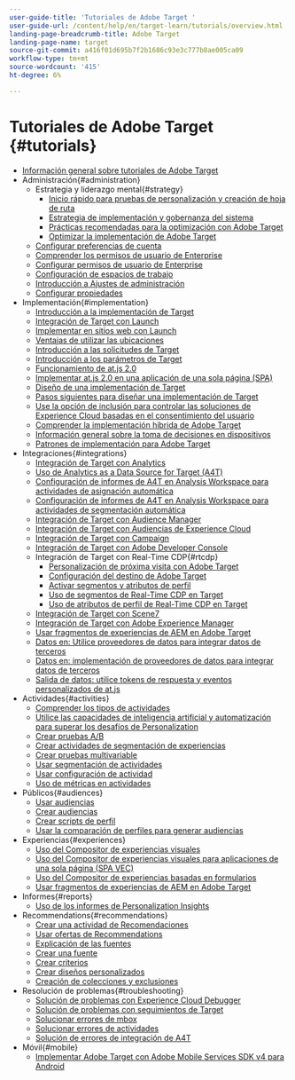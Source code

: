 ```yaml
---
user-guide-title: 'Tutoriales de Adobe Target '
user-guide-url: /content/help/en/target-learn/tutorials/overview.html
landing-page-breadcrumb-title: Adobe Target
landing-page-name: target
source-git-commit: a416f01d695b7f2b1686c93e3c777b8ae005ca09
workflow-type: tm+mt
source-wordcount: '415'
ht-degree: 6%

---
```



# Tutoriales de Adobe Target  {#tutorials}

+ [Información general sobre tutoriales de Adobe Target](../overview.md)
+ Administración{#administration}
   + Estrategia y liderazgo mental{#strategy}
      + [Inicio rápido para pruebas de personalización y creación de hoja de ruta](../strategy/create-personalization-roadmap-testing-plan.md)
      + [Estrategia de implementación y gobernanza del sistema](../dev101/1-1-implementation-strategy-sys-governance.md)
      + [Prácticas recomendadas para la optimización con Adobe Target](../strategy/target-best-practices-for-optimization.md)
      + [Optimizar la implementación de Adobe Target](../strategy/optimize-your-target-implementation.md)
   + [Configurar preferencias de cuenta](../administration/set-up-account-preferences.md)
   + [Comprender los permisos de usuario de Enterprise](../administration/understanding-enterprise-user-permissions.md)
   + [Configurar permisos de usuario de Enterprise](../dev101/1-2-configure-ent-user-permissions.md)
   + [Configuración de espacios de trabajo](../administration/set-up-workspaces.md)
   + [Introducción a Ajustes de administración](../dev101/1-3-intro-to-admin-setup.md)
   + [Configurar propiedades](../administration/set-up-properties.md)
+ Implementación{#implementation}
   + [Introducción a la implementación de Target](../dev101/2-1-intro-to-target-implementation.md)
   + [Integración de Target con Launch](../dev101/3-1-target-launch.md)
   + [Implementar en sitios web con Launch](https://experienceleague.adobe.com/docs/launch-learn/implementing-in-websites-with-launch/index.html?lang=es)
   + [Ventajas de utilizar las ubicaciones](../dev101/2-2-benefits-of-locations.md)
   + [Introducción a las solicitudes de Target](../dev101/2-3-intro-to-target-requests.md)
   + [Introducción a los parámetros de Target](../dev101/2-4-intro-to-target-params.md)
   + [Funcionamiento de at.js 2.0](../implementation/understanding-how-atjs-20-works.md)
   + [Implementar at.js 2.0 en una aplicación de una sola página (SPA)](../implementation/implement-atjs-20-in-a-single-page-application.md)
   + [Diseño de una implementación de Target](../dev101/2-5-design-target-implementation.md)
   + [Pasos siguientes para diseñar una implementación de Target](../dev101/2-6-next-steps-design-target-implementation.md)
   + [Use la opción de inclusión para controlar las soluciones de Experience Cloud basadas en el consentimiento del usuario](https://experienceleague.adobe.com/docs/id-service/using/implementation/opt-in-service/use-opt-in-to-control-experience-cloud-activities-based-on-user-consent.html?lang=es)
   + [Comprender la implementación híbrida de Adobe Target](../implementation/hybrid-deployment.md)
   + [Información general sobre la toma de decisiones en dispositivos](../implementation/on-device-decisioning-overview.md)
   + [Patrones de implementación para Adobe Target](../implementation/implementation-patterns-for-adobe-target.md)
+ Integraciones{#integrations}
   + [Integración de Target con Analytics](../dev101/3-2-target-analytics.md)
   + [Uso de Analytics as a Data Source for Target (A4T)](../integrations/use-analytics-as-a-data-source-a4t.md)
   + [Configuración de informes de A4T en Analysis Workspace para actividades de asignación automática](../integrations/set-up-a4t-reports-in-analysis-workspace-for-auto-allocate-activities.md)
   + [Configuración de informes de A4T en Analysis Workspace para actividades de segmentación automática](../integrations/set-up-a4t-reports-in-analysis-workspace-for-auto-target-activities.md)
   + [Integración de Target con Audience Manager](../dev101/3-3-target-dmp.md)
   + [Integración de Target con Audiencias de Experience Cloud](../dev101/3-4-target-exc-audiences.md)
   + [Integración de Target con Campaign](../dev101/3-6-target-campaign.md)
   + [Integración de Target con Adobe Developer Console](../dev101/3-7-target-io.md)
   + Integración de Target con Real-Time CDP{#rtcdp}
      + [Personalización de próxima visita con Adobe Target](../integrations/rtcdp/next-hit-personalization.md)
      + [Configuración del destino de Adobe Target](../integrations/rtcdp/configure-the-target-destination.md)
      + [Activar segmentos y atributos de perfil](../integrations/rtcdp/activate-segments-and-profile-attributes.md)
      + [Uso de segmentos de Real-Time CDP en Target](../integrations/rtcdp/use-rtcdp-segments-in-target.md)
      + [Uso de atributos de perfil de Real-Time CDP en Target](../integrations/rtcdp/use-rtcdp-profile-attributes-in-target.md)
   + [Integración de Target con Scene7](../dev101/3-8-target-scene7.md)
   + [Integración de Target con Adobe Experience Manager](../dev101/3-5-target-aem.md)
   + [Usar fragmentos de experiencias de AEM en Adobe Target](https://helpx.adobe.com/experience-manager/kt/sites/using/experience-fragment-target-offer-feature-video-use.html)
   + [Datos en: Utilice proveedores de datos para integrar datos de terceros](../integrations/use-data-providers-to-integrate-third-party-data.md)
   + [Datos en: implementación de proveedores de datos para integrar datos de terceros](../integrations/implement-data-providers-to-integrate-third-party-data.md)
   + [Salida de datos: utilice tokens de respuesta y eventos personalizados de at.js](../integrations/use-response-tokens-and-atjs-custom-events.md)
+ Actividades{#activities}
   + [Comprender los tipos de actividades](../activities/understanding-the-types-of-activities.md)
   + [Utilice las capacidades de inteligencia artificial y automatización para superar los desafíos de Personalization](../activities/use-the-artificial-intelligence-and-automation-capabilities-to-meet-the-challenges-of-personalization.md)
   + [Crear pruebas A/B](../activities/create-ab-tests.md)
   + [Crear actividades de segmentación de experiencias](../activities/create-experience-targeting-activities.md)
   + [Crear pruebas multivariable](../activities/create-multivariate-tests.md)
   + [Usar segmentación de actividades](../activities/use-activity-targeting.md)
   + [Usar configuración de actividad](../activities/use-activity-settings.md)
   + [Uso de métricas en actividades](../activities/use-metrics-in-activities.md)
+ Públicos{#audiences}
   + [Usar audiencias](../audiences/use-audiences.md)
   + [Crear audiencias](../audiences/create-audiences.md)
   + [Crear scripts de perfil](../audiences/create-profile-scripts.md)
   + [Usar la comparación de perfiles para generar audiencias](../audiences/use-profile-comparison-to-build-audiences.md)
+ Experiencias{#experiences}
   + [Uso del Compositor de experiencias visuales](../experiences/use-the-visual-experience-composer.md)
   + [Uso del Compositor de experiencias visuales para aplicaciones de una sola página (SPA VEC)](../experiences/use-the-visual-experience-composer-for-single-page-applications.md)
   + [Uso del Compositor de experiencias basadas en formularios](../experiences/use-the-form-based-experience-composer.md)
   + [Usar fragmentos de experiencias de AEM en Adobe Target](https://helpx.adobe.com/experience-manager/kt/sites/using/experience-fragment-target-offer-feature-video-use.html)
+ Informes{#reports}
   + [Uso de los informes de Personalization Insights](../reports/use-the-personalization-insights-reports.md)
+ Recommendations{#recommendations}
   + [Crear una actividad de Recomendaciones](../recommendations/create-a-recommendations-activity.md)
   + [Usar ofertas de Recommendations](../recommendations/use-recommendations-offers.md)
   + [Explicación de las fuentes](../recommendations/understanding-feeds.md)
   + [Crear una fuente](../recommendations/create-a-feed.md)
   + [Crear criterios](../recommendations/create-criteria.md)
   + [Crear diseños personalizados](../recommendations/create-custom-designs.md)
   + [Creación de colecciones y exclusiones](../recommendations/create-collections-and-exclusions.md)
+ Resolución de problemas{#troubleshooting}
   + [Solución de problemas con Experience Cloud Debugger](../troubleshooting/troubleshoot-with-the-experience-cloud-debugger.md)
   + [Solución de problemas con seguimientos de Target](../troubleshooting/troubleshoot-with-target-traces.md)
   + [Solucionar errores de mbox](../dev101/4-1-troubleshoot-mbox-errors.md)
   + [Solucionar errores de actividades](../dev101/4-2-troubleshoot-activity-errors.md)
   + [Solución de errores de integración de A4T](../dev101/4-3-troubleshoot-integration-errors.md)
+ Móvil{#mobile}
   + [Implementar Adobe Target con Adobe Mobile Services SDK v4 para Android](../mobile-v4/overview.md)
